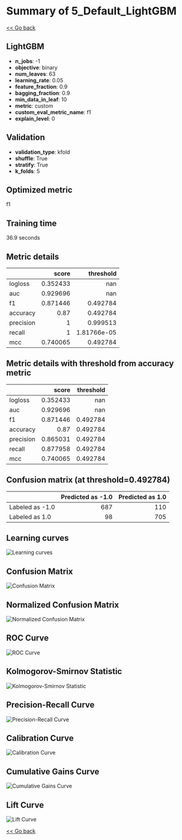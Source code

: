 # Summary of 5_Default_LightGBM

[<< Go back](../README.md)


## LightGBM
- **n_jobs**: -1
- **objective**: binary
- **num_leaves**: 63
- **learning_rate**: 0.05
- **feature_fraction**: 0.9
- **bagging_fraction**: 0.9
- **min_data_in_leaf**: 10
- **metric**: custom
- **custom_eval_metric_name**: f1
- **explain_level**: 0

## Validation
 - **validation_type**: kfold
 - **shuffle**: True
 - **stratify**: True
 - **k_folds**: 5

## Optimized metric
f1

## Training time

36.9 seconds

## Metric details
|           |    score |     threshold |
|:----------|---------:|--------------:|
| logloss   | 0.352433 | nan           |
| auc       | 0.929696 | nan           |
| f1        | 0.871446 |   0.492784    |
| accuracy  | 0.87     |   0.492784    |
| precision | 1        |   0.999513    |
| recall    | 1        |   1.81766e-05 |
| mcc       | 0.740065 |   0.492784    |


## Metric details with threshold from accuracy metric
|           |    score |   threshold |
|:----------|---------:|------------:|
| logloss   | 0.352433 |  nan        |
| auc       | 0.929696 |  nan        |
| f1        | 0.871446 |    0.492784 |
| accuracy  | 0.87     |    0.492784 |
| precision | 0.865031 |    0.492784 |
| recall    | 0.877958 |    0.492784 |
| mcc       | 0.740065 |    0.492784 |


## Confusion matrix (at threshold=0.492784)
|                 |   Predicted as -1.0 |   Predicted as 1.0 |
|:----------------|--------------------:|-------------------:|
| Labeled as -1.0 |                 687 |                110 |
| Labeled as 1.0  |                  98 |                705 |

## Learning curves
![Learning curves](learning_curves.png)
## Confusion Matrix

![Confusion Matrix](confusion_matrix.png)


## Normalized Confusion Matrix

![Normalized Confusion Matrix](confusion_matrix_normalized.png)


## ROC Curve

![ROC Curve](roc_curve.png)


## Kolmogorov-Smirnov Statistic

![Kolmogorov-Smirnov Statistic](ks_statistic.png)


## Precision-Recall Curve

![Precision-Recall Curve](precision_recall_curve.png)


## Calibration Curve

![Calibration Curve](calibration_curve_curve.png)


## Cumulative Gains Curve

![Cumulative Gains Curve](cumulative_gains_curve.png)


## Lift Curve

![Lift Curve](lift_curve.png)



[<< Go back](../README.md)
